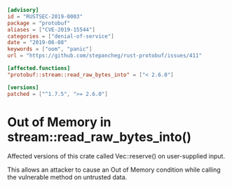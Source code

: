 ```toml
[advisory]
id = "RUSTSEC-2019-0003"
package = "protobuf"
aliases = ["CVE-2019-15544"]
categories = ["denial-of-service"]
date = "2019-06-08"
keywords = ["oom", "panic"]
url = "https://github.com/stepancheg/rust-protobuf/issues/411"

[affected.functions]
"protobuf::stream::read_raw_bytes_into" = ["< 2.6.0"]

[versions]
patched = ["^1.7.5", ">= 2.6.0"]
```

# Out of Memory in stream::read_raw_bytes_into()

Affected versions of this crate called Vec::reserve() on user-supplied input.

This allows an attacker to cause an Out of Memory condition while calling the
vulnerable method on untrusted data.
